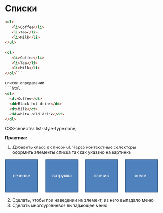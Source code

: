 # Списки

```html
<ul>
   <li>Coffee</li>
   <li>Tea</li>
   <li>Milk</li>
</ul>

<ol>
   <li>Coffee</li>
   <li>Tea</li>
   <li>Milk</li>
</ol>```

Список определений
```html
<dl>
  <dt>Coffee</dt>
  <dd>Black hot drink</dd>
  <dt>Milk</dt>
  <dd>White cold drink</dd>
</dl>
```

CSS-свойства 
list-style-type:none; 

**Практика:**

 1) Добавить класс в список ul. Через контекстные селекторы оформить элементы списка так как указано на картинке

![Модифицированный список](pics/16_lists/list_items.gif)

 2) Сделать, чтобы при наведении на элемент, из него выпадало меню
 3) Сделать многоуровневое выпадающее меню